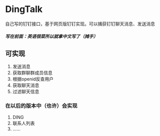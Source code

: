 # DingTalk
自己写的钉钉接口，基于网页版钉钉实现。可以捕获钉钉聊天消息、发送消息

##### 写在前面：英语很菜所以就拿中文写了（摊手）

## 可实现
1. 发送消息
2. 获取群聊群成员信息
3. 根据openid反查用户
4. 获取聊天消息
5. 过滤聊天信息 

### 在以后的版本中（也许）会实现
1. DING
2. 联系人列表
3. ......
